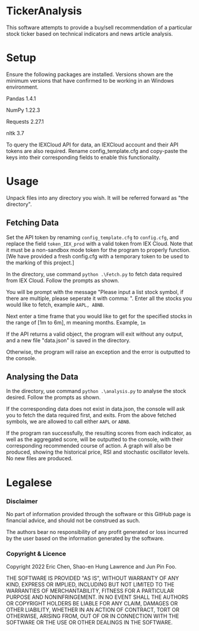 # TickerAnalysis

This software attempts to provide a buy/sell recommendation of a particular stock ticker based on technical indicators and news article analysis.

# Setup

Ensure the following packages are installed. Versions shown are the minimum versions that have confirmed to be working in an Windows environment.

Pandas 1.4.1

NumPy 1.22.3

Requests 2.27.1

nltk 3.7

To query the IEXCloud API for data, an IEXCloud account and their API tokens are also required. Rename config_template.cfg and copy-paste the keys into their corresponding fields to enable this functionality.

# Usage

Unpack files into any directory you wish. It will be referred forward as "the directory".

## Fetching Data

  Set the API token by renaming `config_template.cfg` to `config.cfg`, and replace the field `token_IEX_prod` with a valid token from IEX Cloud. Note that it must be a non-sandbox mode token for the program to properly function. [We have provided a fresh config.cfg with a temporary token to be used to the marking of this project.]

  In the directory, use command `python .\Fetch.py` to fetch data required from IEX Cloud. Follow the prompts as shown.

  You will be prompt with the message "Please input a list stock symbol, if there are multiple, please seperate it with comma: ". Enter all the stocks you would like to fetch, example `AAPL, ABNB`.

  Next enter a time frame that you would like to get for the specified stocks in the range of [1m to 6m], m meaning months. Example, `1m`
  
  If the API returns a valid object, the program will exit without any output, and a new file "data.json" is saved in the directory.
  
  Otherwise, the program will raise an exception and the error is outputted to the console.
  
## Analysing the Data

  In the directory, use command `python .\analysis.py` to analyse the stock desired. Follow the prompts as shown.
  
  If the corresponding data does not exist in data.json, the console will ask you to fetch the data required first, and exits. From the above fetched symbols, we are allowed to call either `AAPL` or `ABNB`.
  
  If the program ran successfully, the resulting scores from each indicator, as well as the aggregated score, will be outputted to the console, with their corresponding recommended course of action. A graph will also be produced, showing the historical price, RSI and stochastic oscillator levels. No new files are produced.

# Legalese

### Disclaimer

No part of information provided through the software or this GitHub page is financial advice, and should not be construed as such.

The authors bear no responsibility of any profit generated or loss incurred by the user based on the information generated by the software.

### Copyright & Licence

Copyright 2022 Eric Chen, Shao-en Hung Lawrence and Jun Pin Foo.

THE SOFTWARE IS PROVIDED "AS IS", WITHOUT WARRANTY OF ANY KIND, EXPRESS OR IMPLIED, INCLUDING BUT NOT LIMITED TO THE WARRANTIES OF MERCHANTABILITY, FITNESS FOR A PARTICULAR PURPOSE AND NONINFRINGEMENT. IN NO EVENT SHALL THE AUTHORS OR COPYRIGHT HOLDERS BE LIABLE FOR ANY CLAIM, DAMAGES OR OTHER LIABILITY, WHETHER IN AN ACTION OF CONTRACT, TORT OR OTHERWISE, ARISING FROM, OUT OF OR IN CONNECTION WITH THE SOFTWARE OR THE USE OR OTHER DEALINGS IN THE SOFTWARE.

